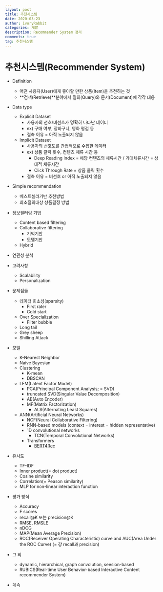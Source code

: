 ```yaml
---
layout: post
title: 추천시스템
date: 2020-03-23
author: ivoryRabbit
categories: 개발
description: Recommender System 정리
comments: true
tag: 추천시스템
---
```


# 추천시스템(Recommender System)

- Definition
  - 어떤 사용자(User)에게 좋아할 만한 상품(Item)을 추천하는 것
  - **검색(Retrieve)**분야에서 질의(Query)와 문서(Document)에 각각 대응

- Data type
  - Explicit Dataset
    - 사용자의 선호/비선호가 명확히 나타난 데이터
    - ex) 구매 여부, 장바구니, 영화 평점 등
    - 결측 이유 = 아직 노출되지 않음
  - Implicit Dataset
    - 사용자의 선호도를 간접적으로 수집한 데이터
    - ex) 상품 클릭 횟수, 컨텐츠 체류 시간 등
      - Deep Reading Index = 해당 컨텐츠의 체류시간 / 기대체류시간 = 상대적 체류시간
      - Click Through Rate = 상품 클릭 횟수
    - 결측 이유 = 비선호 or 아직 노출되지 않음
 
- Simple recommendation
  - 베스트셀러기반 추천방법
  - 최소질의대상 상품결정 방법
  
- 정보필터링 기법
  - Content based filtering
  - Collaborative filtering
    - 기억기반
    - 모델기반
  - Hybrid

- 연관성 분석
  
- 고려사항
  - Scalability
  - Personalization

- 문제점들
  - 데이터 희소성(sparsity)
    - First rater
    - Cold start
  - Over Specialization
    - Filter bubble
  - Long tail
  - Grey sheep
  - Shilling Attack
 
- 모델
  - K-Nearest Neighbor
  - Naive Bayesian
  - Clustering
    - K-mean
    - DBSCAN
  - LFM(Latent Factor Model)
    - PCA(Principal Component Analysis; = SVD)
    - truncated SVD(Singular Value Decomposition)
    - AE(Auto Encoder)
    - MF(Matrix Factorization)
      - ALS(Alternating Least Squares)
  - ANN(Artificial Neural Networks)
    - NCF(Neural Collaborative Filtering)
    - RNN-based models (context = interest = hidden representative)
    - 1D convolutional networks
      - TCN(Temporal Convolutional Networks)
    - Transformers
      - [BERT4Rec](https://arxiv.org/abs/1904.06690)

- 유사도
  - TF-IDF
  - Inner product(= dot product)
  - Cosine similarity
  - Correlation(= Peason similarity)
  - MLP for non-linear interaction function

- 평가 방식
  - Accuracy
  - F scores
  - recall@K 또는 precision@K
  - RMSE, RMSLE
  - nDCG
  - MAP(Mean Average Precision)
  - ROC(Receiver Operating Characteristic) curve and AUC(Area Under the ROC Curve) (= 걍 recall과 precision)
  
- 그 외
  - dynamic, hierarchical, graph convolution, seesion-based
  - RUBICS(Real-time User Behavior-based Interactive Content recommender System)

- 계속 
